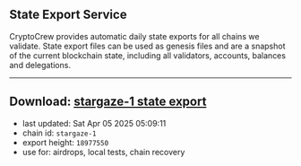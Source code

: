 ## State Export Service
CryptoCrew provides automatic daily state exports for all chains we validate. State export files can be used as genesis files and are a snapshot of the current blockchain state, including all validators, accounts, balances and delegations.

---
**Download: [stargaze-1 state export](https://dl-eu2.ccvalidators.com/SERVICE/stargaze/stargaze-1_export_18977550.json)**
---

- last updated: Sat Apr 05 2025 05:09:11
- chain id: `stargaze-1`
- export height: `18977550`
- use for: airdrops, local tests, chain recovery
